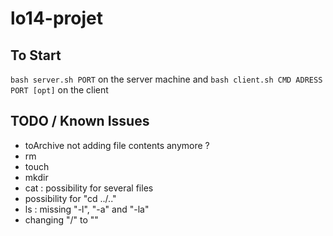 # lo14-projet
## To Start
`bash server.sh PORT` on the server machine and
`bash client.sh CMD ADRESS PORT [opt]` on the client
## TODO / Known Issues
 - toArchive not adding file contents anymore ?
 - rm
 - touch
 - mkdir
 - cat : possibility for several files
 - possibility for "cd ../.."
 - ls : missing "-l", "-a" and "-la"
 - changing "/" to "\"
